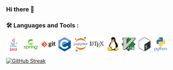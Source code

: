 ### Hi there 👋
### :hammer_and_wrench: Languages and Tools :
<div>
  <img src="https://github.com/devicons/devicon/blob/master/icons/java/java-original-wordmark.svg" title="Java" alt="Java" width="40" height="40"/>&nbsp;
  <img src="https://github.com/devicons/devicon/blob/master/icons/spring/spring-original-wordmark.svg" title="Spring" alt="Spring" width="40" height="40"/>&nbsp;
  <img src="https://github.com/devicons/devicon/blob/master/icons/git/git-original-wordmark.svg" title="Git" **alt="Git" width="40" height="40"/>
  <img src="https://github.com/devicons/devicon/blob/master/icons/c/c-original.svg" title="C" **alt="C" width="40" height="40"/>
    <img src="https://github.com/devicons/devicon/blob/master/icons/jupyter/jupyter-original-wordmark.svg" title="Jupyter" **alt="Jupyter" width="40" height="40"/>
    <img src="https://github.com/devicons/devicon/blob/master/icons/latex/latex-original.svg" title="LaTeX" **alt="LaTeX" width="40" height="40"/>
    <img src="  https://github.com/devicons/devicon/blob/master/icons/linux/linux-original.svg" title="LaTeX" **alt="LaTeX" width="40" height="40"/>
    <img src="https://github.com/devicons/devicon/blob/master/icons/vim/vim-original.svg" title="NeoVim" **alt="NeoVim" width="40" height="40"/>
    <img src="https://github.com/devicons/devicon/blob/master/icons/bash/bash-original.svg" title="Bash" **alt="Bash" width="40" height="40"/>
        <img src="https://github.com/devicons/devicon/blob/master/icons/python/python-original-wordmark.svg" title="Python 3" **alt="Python 3" width="40" height="40"/>
        </div>
        
<!-- [![Top Langs](https://github-readme-stats.vercel.app/api/top-langs/?username=currantino&layout=compact&theme=vision-friendly-dark)](https://github.com/anuraghazra/github-readme-stats) -->

[![GitHub Streak](http://github-readme-streak-stats.herokuapp.com?user=currantino&theme=dark&background=000000)](https://git.io/streak-stats)
<!--
**currantino/currantino** is a ✨ _special_ ✨ repository because its `README.md` (this file) appears on your GitHub profile.

Here are some ideas to get you started:

- 🔭 I’m currently working on ...
- 🌱 I’m currently learning ...
- 👯 I’m looking to collaborate on ...
- 🤔 I’m looking for help with ...
- 💬 Ask me about ...
- 📫 How to reach me: ...
- 😄 Pronouns: ...
- ⚡ Fun fact: ...
-->
